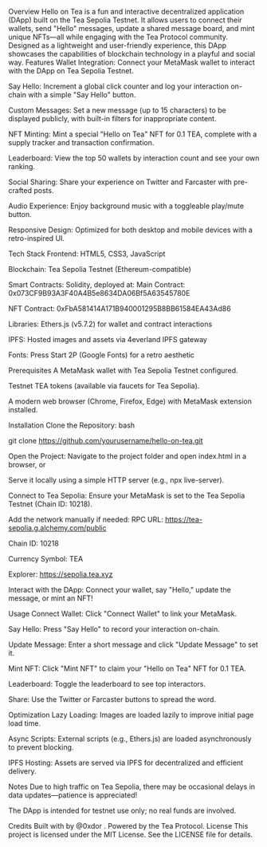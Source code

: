 Overview
Hello on Tea is a fun and interactive decentralized application (DApp) built on the Tea Sepolia Testnet. It allows users to connect their wallets, send "Hello" messages, update a shared message board, and mint unique NFTs—all while engaging with the Tea Protocol community. Designed as a lightweight and user-friendly experience, this DApp showcases the capabilities of blockchain technology in a playful and social way.
Features
Wallet Integration: Connect your MetaMask wallet to interact with the DApp on Tea Sepolia Testnet.

Say Hello: Increment a global click counter and log your interaction on-chain with a simple "Say Hello" button.

Custom Messages: Set a new message (up to 15 characters) to be displayed publicly, with built-in filters for inappropriate content.

NFT Minting: Mint a special "Hello on Tea" NFT for 0.1 TEA, complete with a supply tracker and transaction confirmation.

Leaderboard: View the top 50 wallets by interaction count and see your own ranking.

Social Sharing: Share your experience on Twitter and Farcaster with pre-crafted posts.

Audio Experience: Enjoy background music with a toggleable play/mute button.

Responsive Design: Optimized for both desktop and mobile devices with a retro-inspired UI.

Tech Stack
Frontend: HTML5, CSS3, JavaScript

Blockchain: Tea Sepolia Testnet (Ethereum-compatible)

Smart Contracts: Solidity, deployed at:
Main Contract: 0x073CF9B93A3F40A4B5e8634DA06Bf5A63545780E

NFT Contract: 0xFbA581414A171B940001295B8BB61584EA43Ad86

Libraries: Ethers.js (v5.7.2) for wallet and contract interactions

IPFS: Hosted images and assets via 4everland IPFS gateway

Fonts: Press Start 2P (Google Fonts) for a retro aesthetic

Prerequisites
A MetaMask wallet with Tea Sepolia Testnet configured.

Testnet TEA tokens (available via faucets for Tea Sepolia).

A modern web browser (Chrome, Firefox, Edge) with MetaMask extension installed.

Installation
Clone the Repository:
bash

git clone https://github.com/yourusername/hello-on-tea.git

Open the Project:
Navigate to the project folder and open index.html in a browser, or

Serve it locally using a simple HTTP server (e.g., npx live-server).

Connect to Tea Sepolia:
Ensure your MetaMask is set to the Tea Sepolia Testnet (Chain ID: 10218).

Add the network manually if needed:
RPC URL: https://tea-sepolia.g.alchemy.com/public

Chain ID: 10218

Currency Symbol: TEA

Explorer: https://sepolia.tea.xyz

Interact with the DApp:
Connect your wallet, say "Hello," update the message, or mint an NFT!

Usage
Connect Wallet: Click "Connect Wallet" to link your MetaMask.

Say Hello: Press "Say Hello" to record your interaction on-chain.

Update Message: Enter a short message and click "Update Message" to set it.

Mint NFT: Click "Mint NFT" to claim your "Hello on Tea" NFT for 0.1 TEA.

Leaderboard: Toggle the leaderboard to see top interactors.

Share: Use the Twitter or Farcaster buttons to spread the word.

Optimization
Lazy Loading: Images are loaded lazily to improve initial page load time.

Async Scripts: External scripts (e.g., Ethers.js) are loaded asynchronously to prevent blocking.

IPFS Hosting: Assets are served via IPFS for decentralized and efficient delivery.

Notes
Due to high traffic on Tea Sepolia, there may be occasional delays in data updates—patience is appreciated!

The DApp is intended for testnet use only; no real funds are involved.

Credits
Built with  by @0xdor
. Powered by the Tea Protocol.
License
This project is licensed under the MIT License. See the LICENSE file for details.

